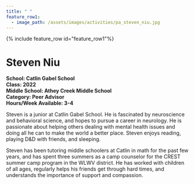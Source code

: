 ```yaml
---
title: " "
feature_row1:
  - image_path: /assets/images/activities/pa_steven_niu.jpg
---
```


{% include feature_row id="feature_row1"%}

# Steven Niu

**School: Catlin Gabel School**  
**Class: 2022**  
**Middle School: Athey Creek Middle School**  
**Category: Peer Advisor**  
**Hours/Week Available: 3-4**  

Steven is a junior at Catlin Gabel School. He is fascinated by neuroscience and behavioral science, and hopes to pursue a career in neurology. He is passionate about helping others dealing with mental health issues and doing all he can to make the world a better place. Steven enjoys reading, playing D&D with friends, and sleeping.

Steven has been tutoring middle schoolers at Catlin in math for the past few years, and has spent three summers as a camp counselor for the CREST summer camp program in the WLWV district. He has worked with children of all ages, regularly helps his friends get through hard times, and understands the importance of support and compassion.
